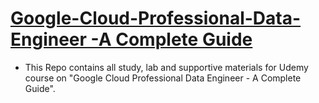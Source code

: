 # [Google-Cloud-Professional-Data-Engineer -A Complete Guide](https://www.udemy.com/course/gcp-professional-dataengineer-certification-a-complete-guide)


- This Repo contains all study, lab and supportive materials for Udemy course on "Google Cloud Professional Data Engineer - A Complete Guide".
